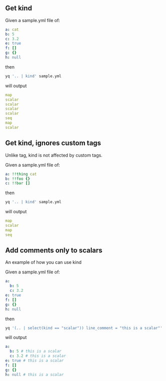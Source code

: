 
## Get kind
Given a sample.yml file of:
```yaml
a: cat
b: 5
c: 3.2
e: true
f: []
g: {}
h: null
```
then
```bash
yq '.. | kind' sample.yml
```
will output
```yaml
map
scalar
scalar
scalar
scalar
seq
map
scalar
```

## Get kind, ignores custom tags
Unlike tag, kind is not affected by custom tags.

Given a sample.yml file of:
```yaml
a: !!thing cat
b: !!foo {}
c: !!bar []
```
then
```bash
yq '.. | kind' sample.yml
```
will output
```yaml
map
scalar
map
seq
```

## Add comments only to scalars
An example of how you can use kind

Given a sample.yml file of:
```yaml
a:
  b: 5
  c: 3.2
e: true
f: []
g: {}
h: null
```
then
```bash
yq '(.. | select(kind == "scalar")) line_comment = "this is a scalar"' sample.yml
```
will output
```yaml
a:
  b: 5 # this is a scalar
  c: 3.2 # this is a scalar
e: true # this is a scalar
f: []
g: {}
h: null # this is a scalar
```

